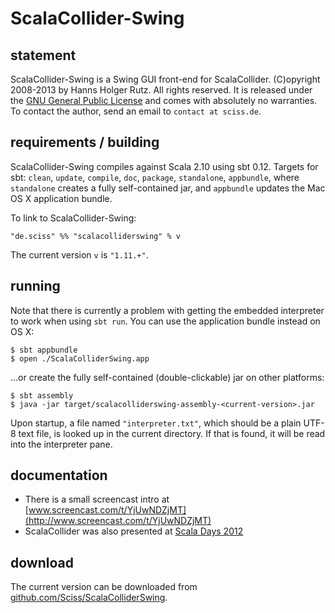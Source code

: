 # ScalaCollider-Swing

## statement

ScalaCollider-Swing is a Swing GUI front-end for ScalaCollider. (C)opyright 2008-2013 by Hanns Holger Rutz. All rights reserved. It is released under the [GNU General Public License](http://github.com/Sciss/ScalaColliderSwing/blob/master/licenses/ScalaColliderSwing-License.txt) and comes with absolutely no warranties. To contact the author, send an email to `contact at sciss.de`.

## requirements / building

ScalaCollider-Swing compiles against Scala 2.10 using sbt 0.12. Targets for sbt: `clean`, `update`, `compile`, `doc`, `package`, `standalone`, `appbundle`, where `standalone` creates a fully self-contained jar, and `appbundle` updates the Mac OS X application bundle.

To link to ScalaCollider-Swing:

    "de.sciss" %% "scalacolliderswing" % v

The current version `v` is `"1.11.+"`.

## running

Note that there is currently a problem with getting the embedded interpreter to work when using `sbt run`. You can use the application bundle instead on OS X:

    $ sbt appbundle
    $ open ./ScalaColliderSwing.app

...or create the fully self-contained (double-clickable) jar on other platforms:

    $ sbt assembly
    $ java -jar target/scalacolliderswing-assembly-<current-version>.jar

Upon startup, a file named `"interpreter.txt"`, which should be a plain UTF-8 text file, is looked up in the current directory. If that is found, it will be read into the interpreter pane.

## documentation

 - There is a small screencast intro at [www.screencast.com/t/YjUwNDZjMT](http://www.screencast.com/t/YjUwNDZjMT)
 - ScalaCollider was also presented at [Scala Days 2012](http://skillsmatter.com/podcast/scala/scalacollider)

## download

The current version can be downloaded from [github.com/Sciss/ScalaColliderSwing](http://github.com/Sciss/ScalaColliderSwing).
